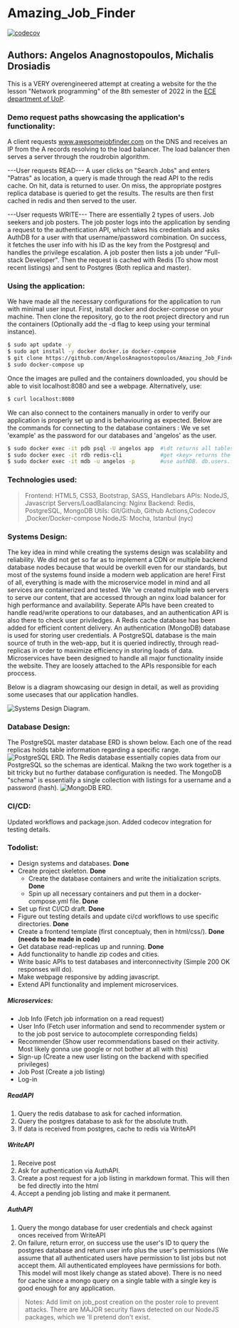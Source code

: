 # Amazing_Job_Finder
[![codecov](https://codecov.io/gh/AngelosAnagnostopoulos/Amazing_Job_Finder/branch/development/graph/badge.svg?token=euKpr6gTQy)](https://codecov.io/gh/AngelosAnagnostopoulos/Amazing_Job_Finder)
## Authors: Angelos Anagnostopoulos, Michalis Drosiadis

This is a VERY overengineered attempt at creating a website for the the lesson "Network programming" of the 8th semester of 2022 in the [ECE department of UoP](http://www.ece.upatras.gr/index.php/en/).

### Demo request paths showcasing the application's functionality:

A client requests www.awesomejobfinder.com on the DNS and receives an IP from the A records resolving to the load balancer. The load balancer then serves a server through the roudrobin algorithm.

---User requests READ---
A user clicks on "Search Jobs" and enters "Patras" as location, a query is made through the read API to the redis cache. On hit, data is returned to user. On miss, the appropriate postgres replica database is queried to get the results. The results are then first cached in redis and then served to the user. 

---User requests WRITE---
There are essentially 2 types of users. Job seekers and job posters. The job poster logs into the application by sending a request to the authentication API, which takes his credentials and asks AuthDB for a user with that username/password combination. On success, it fetches the user info with his ID as the key from the Postgresql and handles the privilege escalation. A job poster then lists a job under "Full-stack Developer". Then the request is cached with Redis (To show most recent listings) and sent to Postgres (Both replica and master).

### Using the application:
We have made all the necessary configurations for the application to run with minimal user input.
First, install docker and docker-compose on your machine. Then clone the repository, go to the root project directory and run the containers (Optionally add the -d flag to keep using your terminal instance).
```sh
$ sudo apt update -y
$ sudo apt install -y docker docker.io docker-compose
$ git clone https://github.com/AngelosAnagnostopoulos/Amazing_Job_Finder.git && cd Amazing_Job_Finder
$ sudo docker-compose up
```

Once the images are pulled and the containers downloaded, you should be able to visit localhost:8080 and see a webpage. 
Alternatively, use:
```sh
$ curl localhost:8080
```
We can also connect to the containers manually in order to verify our application is properly set up and is behaviouring as expected. Below are the commands for connecting to the database containers :
We ve set 'example' as the password for our databases and 'angelos' as the user.
```sh
$ sudo docker exec -it pdb psql -U angelos app  #\dt returns all tables. SELECT * FROM company;
$ sudo docker exec -it rdb redis-cli            #get <key> returns the value of given key.
$ sudo docker exec -it mdb -u angelos -p        #use authDB. db.users.find();
```

### Technologies used:
> Frontend: HTML5, CSS3, Bootstrap, SASS, Handlebars
> APIs: NodeJS, Javascript
> Servers/LoadBalancing: Nginx
> Backend: Redis, PostgreSQL, MongoDB
> Utils: Git/Github, Github Actions,Codecov ,Docker/Docker-compose
> NodeJS:  Mocha, Istanbul (nyc)

### Systems Design:
The key idea in mind while creating the systems design was scalability and reliability. We did not get so far as to implement a CDN or multiple backend database nodes because that would be overkill even for our standards, but most of the systems found inside a modern web application are here! 
First of all, everything is made with the microservice model in mind and all services are containerized and tested. 
We 've created multiple web servers to serve our content, that are accessed through an nginx load balancer for high performance and availability.
Seperate APIs have been created to handle read/write operations to our databases, and an authentication API is also there to check user priviledges.
A Redis cache database has been added for efficient content delivery.
An authentication (MongoDB) database is used for storing user credentials.
A PostgreSQL database is the main source of truth in the web-app, but it is queried indirectly, through read-replicas in order to maximize efficiency in storing loads of data.
Microservices have been designed to handle all major functionality inside the website. They are loosely attached to the APIs responsible for each proccess.

Below is a diagram showcasing our design in detail, as well as providing some usecases that our application handles.

![Systems Design Diagram.](./Design/SystemsDesign/Systems.png "Systems Design Diagram.")


### Database Design:
The PostgreSQL master database ERD is shown below.
Each one of the read replicas holds table information regarding a specific range. 
![PostgreSQL ERD.](./Design/DatabaseDesign/PostgreSQL.png "PostgreSQL ERD.")
The Redis database essentially copies data from our PostgreSQL so the schemas are identical. Maikng the two work together is a bit tricky but no further database configuration is needed.
The MongoDB "schema" is essentially a single collection with listings for a username and a password (hash).
![MongoDB ERD.](./Design/DatabaseDesign/AuthDB.png "MongoDB ERD.")

### CI/CD:
Updated workflows and package.json.
Added codecov integration for testing details.

### Todolist:
- Design systems and databases. **Done**
- Create project skeleton. **Done**
    - Create the database containers and write the initialization scripts. **Done**
    - Spin up all necessary containers and put them in a docker-compose.yml file. **Done**
- Set up first CI/CD draft. **Done**
- Figure out testing details and update ci/cd workflows to use specific directories. **Done**
- Create a frontend template (first conceptualy, then in html/css/). **Done (needs to be made in code)**
- Get database read-replicas up and running. **Done**
- Add functionality to handle zip codes and cities.
- Write basic APIs to test databases and interconnectivity (Simple 200 OK responses will do).
- Make webpage responsive by adding javascript.
- Extend API functionality and implement microservices.

##### Microservices:
- Job Info (Fetch job information on a read request)
- User Info (Fetch user information and send to recommender system or to the job post service to autocomplete corresponding fields)
- Recommender (Show user recommendations based on their activity. Most likely gonna use google or not bother at all with this)
- Sign-up (Create a new user listing on the backend with specified privileges)
- Job Post (Create a job listing)
- Log-in 

##### ReadAPI
1) Query the redis database to ask for cached information.
2) Query the postgres database to ask for the absolute truth.
3) If data is received from postgres, cache to redis via WriteAPI

##### WriteAPI
1) Receive post 
2) Ask for authentication via AuthAPI.
3) Create a post request for a job listing in markdown format. This will then be fed directly into the html
4) Accept a pending job listing and make it permanent.

##### AuthAPI
1) Query the mongo database for user credentials and check against onces received from WriteAPI
2) On failure, return error, on success use the user's ID to query the postgres database and return user info plus the user's permissions (We assume that all authenticated users have permission to list jobs but not accept them. All authenticated employees have permissions for both. This model will most likely change as stated above). There is no need for cache since a mongo query on a single table with a single key is good enough for any application.


> Notes: 
> Add limit on job_post creation on the poster role to prevent attacks.
> There are MAJOR security flaws detected on our NodeJS packages, which we 'll pretend don't exist.
